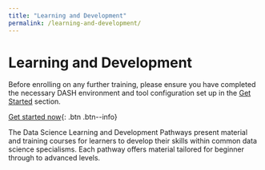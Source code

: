 ```yaml
---
title: "Learning and Development"
permalink: /learning-and-development/
---
```


# Learning and Development

Before enrolling on any further training, please ensure you have completed the necessary DASH environment and tool configuration 
set up in the [Get Started](/mm-starter/get-started) section. 

[Get started now](/mm-starter/get-started){: .btn .btn--info}

The Data Science Learning and Development Pathways present material and training courses for learners to develop their skills 
within common data science specialisms. Each pathway offers material tailored for beginner through to advanced levels.